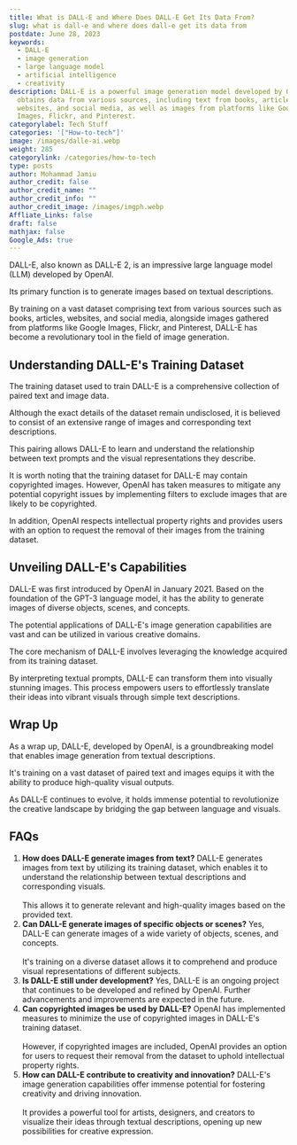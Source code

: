 ```yaml
---
title: What is DALL-E and Where Does DALL-E Get Its Data From?
slug: what is dall-e and where does dall-e get its data from
postdate: June 28, 2023
keywords:
  - DALL-E
  - image generation
  - large language model
  - artificial intelligence
  - creativity
description: DALL-E is a powerful image generation model developed by OpenAI. It
  obtains data from various sources, including text from books, articles,
  websites, and social media, as well as images from platforms like Google
  Images, Flickr, and Pinterest.
categorylabel: Tech Stuff
categories: '["How-to-tech"]'
image: /images/dalle-ai.webp
weight: 285
categorylink: /categories/how-to-tech
type: posts
author: Mohammad Jamiu
author_credit: false
author_credit_name: ""
author_credit_info: ""
author_credit_image: /images/imgph.webp
Affliate_Links: false
draft: false
mathjax: false
Google_Ads: true
---
```

DALL-E, also known as DALL-E 2, is an impressive large language model (LLM) developed by OpenAI. 

Its primary function is to generate images based on textual descriptions. 

By training on a vast dataset comprising text from various sources such as books, articles, websites, and social media, alongside images gathered from platforms like Google Images, Flickr, and Pinterest, DALL-E has become a revolutionary tool in the field of image generation.

## **Understanding DALL-E's Training Dataset**

The training dataset used to train DALL-E is a comprehensive collection of paired text and image data. 

Although the exact details of the dataset remain undisclosed, it is believed to consist of an extensive range of images and corresponding text descriptions. 

This pairing allows DALL-E to learn and understand the relationship between text prompts and the visual representations they describe.

It is worth noting that the training dataset for DALL-E may contain copyrighted images. However, OpenAI has taken measures to mitigate any potential copyright issues by implementing filters to exclude images that are likely to be copyrighted. 

In addition, OpenAI respects intellectual property rights and provides users with an option to request the removal of their images from the training dataset.

## **Unveiling DALL-E's Capabilities**

DALL-E was first introduced by OpenAI in January 2021. Based on the foundation of the GPT-3 language model, it has the ability to generate images of diverse objects, scenes, and concepts. 

The potential applications of DALL-E's image generation capabilities are vast and can be utilized in various creative domains.

The core mechanism of DALL-E involves leveraging the knowledge acquired from its training dataset. 

By interpreting textual prompts, DALL-E can transform them into visually stunning images. This process empowers users to effortlessly translate their ideas into vibrant visuals through simple text descriptions.

## **Wrap Up**

As a wrap up, DALL-E, developed by OpenAI, is a groundbreaking model that enables image generation from textual descriptions. 

It's training on a vast dataset of paired text and images equips it with the ability to produce high-quality visual outputs. 

As DALL-E continues to evolve, it holds immense potential to revolutionize the creative landscape by bridging the gap between language and visuals.

## **FAQs**

1. **How does DALL-E generate images from text?** DALL-E generates images from text by utilizing its training dataset, which enables it to understand the relationship between textual descriptions and corresponding visuals. \
   \
   This allows it to generate relevant and high-quality images based on the provided text.
2. **Can DALL-E generate images of specific objects or scenes?** Yes, DALL-E can generate images of a wide variety of objects, scenes, and concepts. \
   \
   It's training on a diverse dataset allows it to comprehend and produce visual representations of different subjects.
3. **Is DALL-E still under development?** Yes, DALL-E is an ongoing project that continues to be developed and refined by OpenAI. Further advancements and improvements are expected in the future.
4. **Can copyrighted images be used by DALL-E?** OpenAI has implemented measures to minimize the use of copyrighted images in DALL-E's training dataset. \
   \
   However, if copyrighted images are included, OpenAI provides an option for users to request their removal from the dataset to uphold intellectual property rights.
5. **How can DALL-E contribute to creativity and innovation?** DALL-E's image generation capabilities offer immense potential for fostering creativity and driving innovation. \
   \
   It provides a powerful tool for artists, designers, and creators to visualize their ideas through textual descriptions, opening up new possibilities for creative expression.